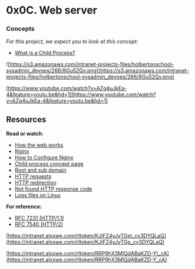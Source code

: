 # 0x0C. Web server

### Concepts

_For this project, we expect you to look at this concept:_

- [What is a Child Process?](https://intranet.alxswe.com/concepts/110)


![https://s3.amazonaws.com/intranet-projects-files/holbertonschool-sysadmin_devops/266/8Gu52Qv.png](https://s3.amazonaws.com/intranet-projects-files/holbertonschool-sysadmin_devops/266/8Gu52Qv.png)


[https://www.youtube.com/watch?v=AZg4uJkEa-4&feature=youtu.be&hd=1](https://www.youtube.com/watch?v=AZg4uJkEa-4&feature=youtu.be&hd=1)


## Resources

**Read or watch**:

- [How the web works](https://intranet.alxswe.com/rltoken/6TI3HiyFdwrbXWKVF24Gxw "How the web works")
- [Nginx](https://intranet.alxswe.com/rltoken/vkVMGlaf39j2DWAQWzo6EA "Nginx")
- [How to Configure Nginx](https://intranet.alxswe.com/rltoken/zKrpVxWuUHVdW4URAjdFbw "How to Configure Nginx")
- [Child process concept page](https://intranet.alxswe.com/rltoken/Ar18u5sRis1fkvkVgzdcqg "Child process concept page")
- [Root and sub domain](https://intranet.alxswe.com/rltoken/xi3peVqYl02PfpHHHlCtxQ "Root and sub domain")
- [HTTP requests](https://intranet.alxswe.com/rltoken/sBrrP4EAmI3NoYjIgZrUhw "HTTP requests")
- [HTTP redirection](https://intranet.alxswe.com/rltoken/Eaa4ZuKvye941hTkP8VlBQ "HTTP redirection")
- [Not found HTTP response code](https://intranet.alxswe.com/rltoken/eJSp2QFTY6jqqNtz8OVDEw "Not found HTTP response code")
- [Logs files on Linux](https://intranet.alxswe.com/rltoken/7WMNY5CWD-CBrxmQrdmfPg "Logs files on Linux")

**For reference:**

- [RFC 7231 (HTTP/1.1)](https://intranet.alxswe.com/rltoken/BGa6RrS0dnM6EdBGS_ZDUw "RFC 7231 (HTTP/1.1)")
- [RFC 7540 (HTTP/2)](https://intranet.alxswe.com/rltoken/IZ2fyYn1qNZ9RXXsg5vG1g "RFC 7540 (HTTP/2)")

[https://intranet.alxswe.com/rltoken/KJiFZ4yJyTGp\_cv3DYQLaQ](https://intranet.alxswe.com/rltoken/KJiFZ4yJyTGp_cv3DYQLaQ)

[https://intranet.alxswe.com/rltoken/RRP9hX3MlQdABaKZD-Y\_cA](https://intranet.alxswe.com/rltoken/RRP9hX3MlQdABaKZD-Y_cA)


